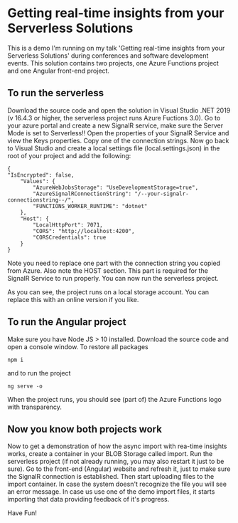 # Getting real-time insights from your Serverless Solutions

This is a demo I'm running on my talk 'Getting real-time insights from your
Serverless Solutions' during conferences and software development events. This
solution contains two projects, one Azure Functions project and one Angular
front-end project.

## To run the serverless

Download the source code and open the solution in Visual Studio .NET 2019 (v 16.4.3 or higher, the serverless project runs Azure Fuctions 3.0). Go to your azure portal and create a new SignalR service, make sure the Server Mode is set to Serverless!! Open the properties of your SignalR Service and view the Keys properties. Copy one of the connection strings. Now go back to Visual Studio and create a local settings file (local.settings.json) in the root of your project and add the following:

    {
    "IsEncrypted": false,
        "Values": {
            "AzureWebJobsStorage": "UseDevelopmentStorage=true",
            "AzureSignalRConnectionString": "/--your-signalr-connectionstring--/",
            "FUNCTIONS_WORKER_RUNTIME": "dotnet"
        },
        "Host": {
            "LocalHttpPort": 7071,
            "CORS": "http://localhost:4200",
            "CORSCredentials": true
        }
    }

Note you need to replace one part with the connection string you copied from Azure. Also note the HOST section. This part is required for the SignalR Service to run properly. You can now run the serverless project.

As you can see, the project runs on a local storage account. You can replace this with an online version if you like.

## To run the Angular project

Make sure you have Node JS > 10 installed. Download the source code and open
a console window.
To restore all packages

    npm i

and to run the project

    ng serve -o

When the project runs, you should see (part of) the Azure Functions logo with transparency.

## Now you know both projects work

Now to get a demonstration of how the async import with rea-time insights works, create a container in your BLOB Storage called import.
Run the serverless project (if not already running, you may also restart it just to be sure). Go to the front-end (Angular) website and refresh it, just to make sure the SignalR connection is established. Then start uploading files to the import container. In case the system doesn't recognize the file you will see an error message. In case us use one of the demo import files, it starts importing that data providing feedback of it's progress.

Have Fun!
